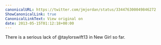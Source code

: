 ```yaml
---
canonicalURL: https://twitter.com/jmjordan/status/334476300049846272
ShowCanonicalLink: true
CanonicalLinkText: View original on
date: 2013-05-15T01:12:18+00:00
---
```

There is a serious lack of @taylorswift13 in New Girl so far.